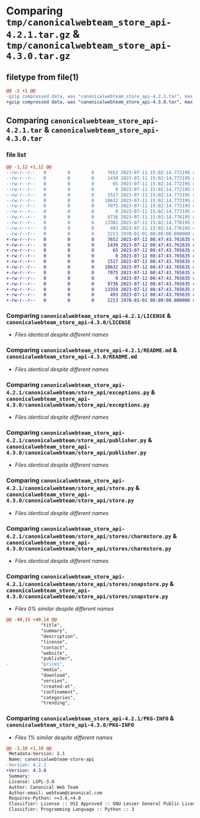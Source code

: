 # Comparing `tmp/canonicalwebteam_store_api-4.2.1.tar.gz` & `tmp/canonicalwebteam_store_api-4.3.0.tar.gz`

## filetype from file(1)

```diff
@@ -1 +1 @@
-gzip compressed data, was "canonicalwebteam_store_api-4.2.1.tar", max compression
+gzip compressed data, was "canonicalwebteam_store_api-4.3.0.tar", max compression
```

## Comparing `canonicalwebteam_store_api-4.2.1.tar` & `canonicalwebteam_store_api-4.3.0.tar`

### file list

```diff
@@ -1,12 +1,12 @@
--rw-r--r--   0        0        0     7652 2023-07-11 15:02:14.772195 canonicalwebteam_store_api-4.2.1/LICENSE
--rw-r--r--   0        0        0     1430 2023-07-11 15:02:14.772195 canonicalwebteam_store_api-4.2.1/README.md
--rw-r--r--   0        0        0       65 2023-07-11 15:02:14.772195 canonicalwebteam_store_api-4.2.1/canonicalwebteam/__init__.py
--rw-r--r--   0        0        0        0 2023-07-11 15:02:14.772195 canonicalwebteam_store_api-4.2.1/canonicalwebteam/store_api/__init__.py
--rw-r--r--   0        0        0     1517 2023-07-11 15:02:14.772195 canonicalwebteam_store_api-4.2.1/canonicalwebteam/store_api/exceptions.py
--rw-r--r--   0        0        0    10632 2023-07-11 15:02:14.772195 canonicalwebteam_store_api-4.2.1/canonicalwebteam/store_api/publisher.py
--rw-r--r--   0        0        0     7075 2023-07-11 15:02:14.772195 canonicalwebteam_store_api-4.2.1/canonicalwebteam/store_api/store.py
--rw-r--r--   0        0        0        0 2023-07-11 15:02:14.772195 canonicalwebteam_store_api-4.2.1/canonicalwebteam/store_api/stores/__init__.py
--rw-r--r--   0        0        0     9736 2023-07-11 15:02:14.776195 canonicalwebteam_store_api-4.2.1/canonicalwebteam/store_api/stores/charmstore.py
--rw-r--r--   0        0        0    13381 2023-07-11 15:02:14.776195 canonicalwebteam_store_api-4.2.1/canonicalwebteam/store_api/stores/snapstore.py
--rw-r--r--   0        0        0      493 2023-07-11 15:02:14.776195 canonicalwebteam_store_api-4.2.1/pyproject.toml
--rw-r--r--   0        0        0     2213 1970-01-01 00:00:00.000000 canonicalwebteam_store_api-4.2.1/PKG-INFO
+-rw-r--r--   0        0        0     7652 2023-07-12 08:47:43.761635 canonicalwebteam_store_api-4.3.0/LICENSE
+-rw-r--r--   0        0        0     1430 2023-07-12 08:47:43.761635 canonicalwebteam_store_api-4.3.0/README.md
+-rw-r--r--   0        0        0       65 2023-07-12 08:47:43.765635 canonicalwebteam_store_api-4.3.0/canonicalwebteam/__init__.py
+-rw-r--r--   0        0        0        0 2023-07-12 08:47:43.765635 canonicalwebteam_store_api-4.3.0/canonicalwebteam/store_api/__init__.py
+-rw-r--r--   0        0        0     1517 2023-07-12 08:47:43.765635 canonicalwebteam_store_api-4.3.0/canonicalwebteam/store_api/exceptions.py
+-rw-r--r--   0        0        0    10632 2023-07-12 08:47:43.765635 canonicalwebteam_store_api-4.3.0/canonicalwebteam/store_api/publisher.py
+-rw-r--r--   0        0        0     7075 2023-07-12 08:47:43.765635 canonicalwebteam_store_api-4.3.0/canonicalwebteam/store_api/store.py
+-rw-r--r--   0        0        0        0 2023-07-12 08:47:43.765635 canonicalwebteam_store_api-4.3.0/canonicalwebteam/store_api/stores/__init__.py
+-rw-r--r--   0        0        0     9736 2023-07-12 08:47:43.765635 canonicalwebteam_store_api-4.3.0/canonicalwebteam/store_api/stores/charmstore.py
+-rw-r--r--   0        0        0    13359 2023-07-12 08:47:43.765635 canonicalwebteam_store_api-4.3.0/canonicalwebteam/store_api/stores/snapstore.py
+-rw-r--r--   0        0        0      493 2023-07-12 08:47:43.765635 canonicalwebteam_store_api-4.3.0/pyproject.toml
+-rw-r--r--   0        0        0     2213 1970-01-01 00:00:00.000000 canonicalwebteam_store_api-4.3.0/PKG-INFO
```

### Comparing `canonicalwebteam_store_api-4.2.1/LICENSE` & `canonicalwebteam_store_api-4.3.0/LICENSE`

 * *Files identical despite different names*

### Comparing `canonicalwebteam_store_api-4.2.1/README.md` & `canonicalwebteam_store_api-4.3.0/README.md`

 * *Files identical despite different names*

### Comparing `canonicalwebteam_store_api-4.2.1/canonicalwebteam/store_api/exceptions.py` & `canonicalwebteam_store_api-4.3.0/canonicalwebteam/store_api/exceptions.py`

 * *Files identical despite different names*

### Comparing `canonicalwebteam_store_api-4.2.1/canonicalwebteam/store_api/publisher.py` & `canonicalwebteam_store_api-4.3.0/canonicalwebteam/store_api/publisher.py`

 * *Files identical despite different names*

### Comparing `canonicalwebteam_store_api-4.2.1/canonicalwebteam/store_api/store.py` & `canonicalwebteam_store_api-4.3.0/canonicalwebteam/store_api/store.py`

 * *Files identical despite different names*

### Comparing `canonicalwebteam_store_api-4.2.1/canonicalwebteam/store_api/stores/charmstore.py` & `canonicalwebteam_store_api-4.3.0/canonicalwebteam/store_api/stores/charmstore.py`

 * *Files identical despite different names*

### Comparing `canonicalwebteam_store_api-4.2.1/canonicalwebteam/store_api/stores/snapstore.py` & `canonicalwebteam_store_api-4.3.0/canonicalwebteam/store_api/stores/snapstore.py`

 * *Files 0% similar despite different names*

```diff
@@ -40,15 +40,14 @@
             "title",
             "summary",
             "description",
             "license",
             "contact",
             "website",
             "publisher",
-            "prices",
             "media",
             "download",
             "version",
             "created-at",
             "confinement",
             "categories",
             "trending",
```

### Comparing `canonicalwebteam_store_api-4.2.1/PKG-INFO` & `canonicalwebteam_store_api-4.3.0/PKG-INFO`

 * *Files 1% similar despite different names*

```diff
@@ -1,10 +1,10 @@
 Metadata-Version: 2.1
 Name: canonicalwebteam-store-api
-Version: 4.2.1
+Version: 4.3.0
 Summary: 
 License: LGPL-3.0
 Author: Canonical Web Team
 Author-email: webteam@canonical.com
 Requires-Python: >=3.6,<4.0
 Classifier: License :: OSI Approved :: GNU Lesser General Public License v3 (LGPLv3)
 Classifier: Programming Language :: Python :: 3
```

